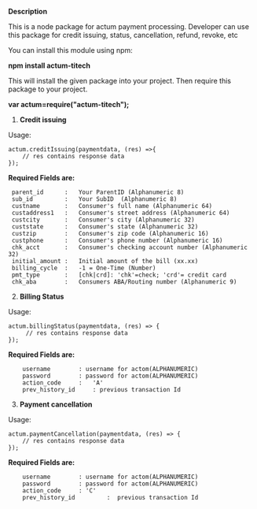<h><b>Description</b></h>

This is a node package for actum payment processing. Developer can use this package for credit issuing, status, cancellation, refund, revoke, etc

You can install this module using npm:

<b>npm install actum-titech</b>

This will install the given package into your project. Then require this package to your project.

<b>var actum=require("actum-titech");</b>

1) <b>Credit issuing</b>

Usage:

    actum.creditIssuing(paymentdata, (res) =>{
        // res contains response data
    });

<b>Required Fields are:</b>

     parent_id      :   Your ParentID (Alphanumeric 8)
     sub_id         :   Your SubID  (Alphanumeric 8)
     custname       :   Consumer's full name (Alphanumeric 64)
     custaddress1   :   Consumer's street address (Alphanumeric 64)
     custcity       :   Consumer's city (Alphanumeric 32)
     custstate      :   Consumer's state (Alphanumeric 32)
     custzip        :   Consumer's zip code (Alphanumeric 16)
     custphone      :   Consumer's phone number (Alphanumeric 16)
     chk_acct       :   Consumer's checking account number (Alphanumeric 32)
     initial_amount :   Initial amount of the bill (xx.xx)
     billing_cycle  :   -1 = One-Time (Number)
     pmt_type       :   [chk|crd]: 'chk'=check; 'crd'= credit card
     chk_aba        :   Consumers ABA/Routing number (Alphanumeric 9)
2) <b>Billing Status</b>

Usage:

    actum.billingStatus(paymentdata, (res) => {
         // res contains response data
    });

<b>Required Fields are:</b>

        username        : username for actom(ALPHANUMERIC)
        password        : password for actom(ALPHANUMERIC)
        action_code     :   'A'
        prev_history_id     : previous transaction Id
3) <b>Payment cancellation</b>

Usage:

    actum.paymentCancellation(paymentdata, (res) => {
        // res contains response data
    });

<b>Required Fields are:</b>

        username        : username for actom(ALPHANUMERIC)
        password        : password for actom(ALPHANUMERIC)
        action_code     : 'C'
        prev_history_id         :  previous transaction Id
